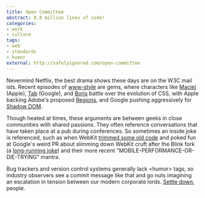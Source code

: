 ```yaml
---
title: Open Committee
abstract: 8.8 million lines of code!
categories:
- work
- culture
tags:
- web
- standards
- humor
external: http://safelyignored.com/open-committee
---
```


Nevermind Netflix, the best drama shows these days are on the W3C mail ists. Recent episodes of [www-style](http://lists.w3.org/Archives/Public/www-style/2014Feb/0130.html) are gems, where characters like [Maciej](https://twitter.com/othermaciej) (Apple), [Tab](https://twitter.com/tabatkins) (Google), and [Boris](https://twitter.com/bz_moz) battle over the evolution of CSS, with Apple backing Adobe's proposed [Regions](http://alistapart.com/blog/post/css-regions-considered-harmful), and Google pushing aggressively for [Shadow DOM](http://www.inserthtml.com/2013/09/web-components/).

Though heated at times, these arguments are between geeks in close communities with shared passions. They often reference conversations that have taken place at a pub during conferences. So sometimes an inside joke is referenced, such as when WebKit [trimmed some old code](http://trac.webkit.org/changeset/164131) and poked fun at Google's weird PR about slimming down WebKit cruft after the Blink fork (a [long-running joke](https://www.webkit.org/blog/2455/last-week-in-webkit-millions-of-lines/)) and their more recent "MOBILE-PERFORMANCE-OR-DIE-TRYING" mantra.

Bug trackers and version control systems generally lack &lt;humor&gt; tags, so industry observers see a commit message like that and go nuts imagining an escalation in tension between our modern corporate lords. [Settle down](https://news.ycombinator.com/item?id=7243328), people.
